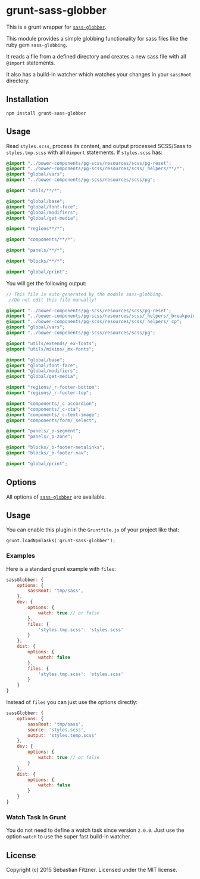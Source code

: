 grunt-sass-globber
============

This is a grunt wrapper for [`sass-globber`](https://github.com/Sebastian-Fitzner/sass-globber). 

This module provides a simple globbing functionality for sass files like the ruby gem `sass-globbing`.

It reads a file from a defined directory and creates a new sass file with all `@import` statements.

It also has a build-in watcher which watches your changes in your `sassRoot` directory. 

## Installation

`npm install grunt-sass-globber`

## Usage

Read `styles.scss`, process its content, and output processed SCSS/Sass to `styles.tmp.scss` with all `@import` statements.
If `styles.scss` has:

``` scss
@import "../bower-components/pg-scss/resources/scss/pg-reset";
@import "../bower-components/pg-scss/resources/scss/_helpers/**/*";
@import "global/vars";
@import "../bower-components/pg-scss/resources/scss/pg";

@import "utils/**/*";

@import "global/base";
@import "global/font-face";
@import "global/modifiers";
@import "global/get-media";

@import "regions**/*";

@import "components/**/*";

@import "panels/**/*";

@import "blocks/**/*";

@import "global/print";
``` 

You will get the following output:

``` scss
// This file is auto generated by the module sass-globbing.
 //Do not edit this file manually!

@import "../bower-components/pg-scss/resources/scss/pg-reset";
@import "../bower-components/pg-scss/resources/scss/_helpers/_breakpoint";
@import "../bower-components/pg-scss/resources/scss/_helpers/_cp";
@import "global/vars";
@import "../bower-components/pg-scss/resources/scss/pg";

@import "utils/extends/_ex-fonts";
@import "utils/mixins/_mx-fonts";

@import "global/base";
@import "global/font-face";
@import "global/modifiers";
@import "global/get-media";

@import "regions/_r-footer-bottom";
@import "regions/_r-footer-top";

@import "components/_c-accordion";
@import "components/_c-cta";
@import "components/_c-text-image";
@import "components/form/_select";

@import "panels/_p-segment";
@import "panels/_p-zone";

@import "blocks/_b-footer-metalinks";
@import "blocks/_b-footer-nav";

@import "global/print";
```

## Options

All options of [`sass-globber`](https://github.com/Sebastian-Fitzner/sass-globber) are available.
 
## Usage

You can enable this plugin in the `Gruntfile.js` of your project like that:

`grunt.loadNpmTasks('grunt-sass-globber');`

### Examples

Here is a standard grunt example with `files`:

``` js
sassGlobber: {
	options: {
		sassRoot: 'tmp/sass',
	},
	dev: {
		options: {
			watch: true // or false
		},
		files: {
			'styles.tmp.scss': 'styles.scss'
		}
	},
	dist: {
		options: {
			watch: false
		},
		files: {
			'styles.tmp.scss': 'styles.scss'
		}
	}
}
```

Instead of `files` you can just use the options directly: 

``` js
sassGlobber: {
	options: {
		sassRoot: 'tmp/sass',
		source: 'styles.scss',
		output: 'styles.temp.scss'
	},
	dev: {
		options: {
			watch: true // or false
		}
	},
	dist: {
		options: {
			watch: false
		}
	}
}
```

### Watch Task In Grunt

You do not need to define a watch task since version `2.0.0`. Just use the option `watch` to use the super fast build-in watcher. 


## License
Copyright (c) 2015 Sebastian Fitzner. Licensed under the MIT license.
